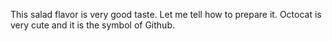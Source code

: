 This salad flavor is very good taste.
Let me tell how to prepare it.
Octocat is very cute and it is the symbol of Github.
